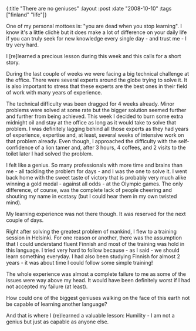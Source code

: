 {:title  "There are no geniuses"
 :layout :post
 :date   "2008-10-10"
 :tags   ["finland" "life"]}

One of my personal mottoes is: "you are dead when you stop learning". I know it's a little clichè but it does make a lot of difference on your daily life if you can truly seek for new knowledge every single day - and trust me - I try very hard.

I [re]learned a precious lesson during this week and this calls for a short story.

During the last couple of weeks we were facing a big technical challenge at the office. There were several experts around the globe trying to solve it. It is also important to stress that these experts are the best ones in their field of work with many years of experience.

The technical difficulty was been dragged for 4 weeks already. Minor problems were solved at some rate but the bigger solution seemed further and further from being achieved. This week I decided to burn some extra midnight oil and stay at the office as long as it would take to solve that problem. I was definitely lagging behind all those experts as they had years of experience, expertise and, at least, several weeks of intensive work on that problem already. Even though, I approached the difficulty with the self-confidence of a lion tamer and, after 3 hours, 4 coffees, and 2 visits to the toilet later I had solved the problem.

I felt like a genius. So many professionals with more time and brains than me - all tackling the problem for days - and I was the one to solve it. I went back home with the sweet taste of victory that is probably very much alike winning a gold medal - against all odds - at the Olympic games. The only difference, of course, was the complete lack of people cheering and shouting my name in ecstasy (but I could hear them in my own twisted mind).

My learning experience was not there though. It was reserved for the next couple of days.

Right after solving the greatest problem of mankind, I flew to a training session in Helsinki. For one reason or another, there was the assumption that I could understand fluent Finnish and most of the training was hold in this language. I tried very hard to follow because - as I said - we should learn something everyday. I had also been studying Finnish for almost 2 years - it was about time I could follow some simple training!

The whole experience was almost a complete failure to me as some of the issues were way above my head. It would have been definitely worst if I had not accepted my failure (at least).

How could one of the biggest geniuses walking on the face of this earth not be capable of learning another language?

And that is where I (re)learned a valuable lesson: Humility - I am not a genius but just as capable as anyone else.
